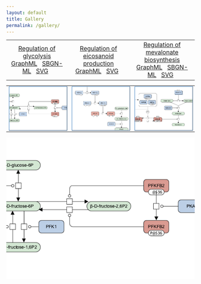 ```yaml
---
layout: default
title: Gallery
permalink: /gallery/
---
```


<!--<a href="/glycolysis/">Regulation of glycolysis</a> | <a href="/mevalonate/">Regulation of mevalonate biosynthesis</a> | <a href="/eicosanoids/">Regulation of eicosanoid production</a> 
---|---|---
<a href="/glycolysis/"><img src="/images/maps/F001-glycolysis-cut.png"/></a> | <a href="/mevalonate/"><img src="/images/maps/F003-mevalonate-cut.png"/></a> | <a href="/eicosanoids/"><img src="/images/maps/F002-eicosanoids-cut.png"/></a>-->

<table>
    <tr>
      <td style="width: 320px;" align="center"><font size="3"><a href="/glycolysis/">Regulation of <br />glycolysis</a> <br /> <a href="/downloads/F001-glycolysis.graphml" target="_blank">GraphML</a> &nbsp;
<a href="/downloads/F001-glycolysis.sbgn" target="_blank">SBGN-ML</a> &nbsp;
<a href="/downloads/F001-glycolysis.svg" target="_blank">SVG</a> &nbsp;</font></td>
      <td style="width: 320px;" align="center"><font size="3"><a href="/eicosanoids/">Regulation of <br />eicosanoid production</a> <br /> <a href="/downloads/F002-eicosanoids.graphml" target="_blank">GraphML</a> &nbsp;
<!--<a href="/downloads/F002-eicosanoids.sbgn" target="_blank">SBGN-ML</a> &nbsp;-->
<a href="/downloads/F002-eicosanoids.svg" target="_blank">SVG</a> &nbsp;</font></td>
      <td style="width: 320px;" align="center"><font size="3"><a href="/mevalonate/">Regulation of <br />mevalonate biosynthesis</a> <br /> <a href="/downloads/F003-mevalonate.graphml" target="_blank">GraphML</a> &nbsp;
<a href="/downloads/F003-mevalonate.sbgn" target="_blank">SBGN-ML</a> &nbsp;
<a href="/downloads/F003-mevalonate.svg" target="_blank">SVG</a> &nbsp;</font></td>
    </tr>
</table>
<table>
    <tr>
      <td style="width: 320px;" align="center"><a href="/glycolysis/"><img src="/images/maps/F001-glycolysis-cut.png" style="border: #4182C4 1px outset; width: 240px; display: block; margin-left: auto; margin-right: auto;"/></a></td>
      <td style="width: 320px;" align="center"><img src="/images/maps/F002-eicosanoids-cut.png" style="border: #4182C4 1px outset; width: 240px; display: block; margin-left: auto; margin-right: auto;"/></td>
      <td style="width: 320px;" align="center"><img src="/images/maps/F003-mevalonate-cut.png" style="border: #4182C4 1px outset; width: 240px; display: block; margin-left: auto; margin-right: auto;"/></td>
    </tr>
</table>


<a href="/glycolysis/"><img src="/images/maps/F001-glycolysis-cut.png"/></a>
